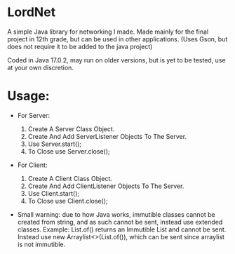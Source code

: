 # LordNet
A simple Java library for networking I made. 
Made mainly for the final project in 12th grade, but can be used in other applications.
(Uses Gson, but does not require it to be added to the java project)

Coded in Java 17.0.2, may run on older versions, but is yet to be tested, use at your own discretion.


# Usage:
- For Server:
  1. Create A Server Class Object.
  2. Create And Add ServerListener Objects To The Server.
  3. Use Server.start();
  4. To Close use Server.close();

- For Client:
  1. Create A Client Class Object.
  2. Create And Add ClientListener Objects To The Server.
  3. Use Client.start();
  4. To Close use Client.close();


- Small warning: due to how Java works, immutible classes cannot be created from string, and as such cannot be sent, instead use extended classes.
  Example: List.of() returns an Immutible List and cannot be sent. Instead use new Arraylist<>(List.of()), which can be sent since arraylist is not immutible.

